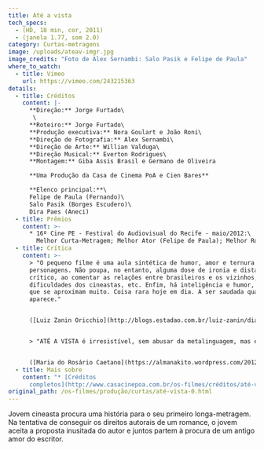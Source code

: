 ```yaml
---
title: Até a vista
tech_specs:
  - (HD, 18 min, cor, 2011)
  - (janela 1.77, som 2.0)
category: Curtas-metragens
image: /uploads/ateav-imgr.jpg
image_credits: "Foto de Alex Sernambi: Salo Pasik e Felipe de Paula"
where_to_watch:
  - title: Vimeo
    url: https://vimeo.com/243215363
details:
  - title: Créditos
    content: |-
      **Direção:** Jorge Furtado\
       \
      **Roteiro:** Jorge Furtado\
      **Produção executiva:** Nora Goulart e João Roni\
      **Direção de Fotografia:** Alex Sernambi\
      **Direção de Arte:** Willian Valduga\
      **Direção Musical:** Everton Rodrigues\
      **Montagem:** Giba Assis Brasil e Germano de Oliveira

      **Uma Produção da Casa de Cinema PoA e Cien Bares**

      **Elenco principal:**\
      Felipe de Paula (Fernando)\
      Salo Pasik (Borges Escudero)\
      Dira Paes (Aneci)
  - title: Prêmios
    content: >-
      * 16º Cine PE - Festival do Audiovisual do Recife - maio/2012:\
        Melhor Curta-Metragem; Melhor Ator (Felipe de Paula); Melhor Roteiro; Melhor Música
  - title: Crítica
    content: >-
      > "O pequeno filme é uma aula sintética de humor, amor e ternura pelos
      personagens. Não poupa, no entanto, alguma dose de ironia e distanciamento
      crítico, ao comentar as relações entre brasileiros e os vizinhos, as
      dificuldades dos cineastas, etc. Enfim, há inteligência e humor, termos
      que se aproximam muito. Coisa rara hoje em dia. A ser saudada quando
      aparece."


      ([Luiz Zanin Oricchio](http://blogs.estadao.com.br/luiz-zanin/diario-do-cine-pe-2012-a-inteligencia-de-jorge-furtado/), blog Estadão, 29/04/2012)


      > "ATÉ A VISTA é irresistível, sem abusar da metalinguagem, mas esbanjando bom humor. (...) A preocupação do jovem cineasta em pedir recibo para prestação de contas (até à prostituta) arrancou gargalhadas gerais. Um filme simpático, inteligente, um saboroso diálogo Brasil-Argentina."


      ([Maria do Rosário Caetano](https://almanakito.wordpress.com/2012/05/07/cine-pe-2012-balanco-da-xvi-edicao-do-fest-recifolinda-2/), blog Almanakito, 07/05/2012)
  - title: Mais sobre
    content: "* [Créditos
      completos](http://www.casacinepoa.com.br/os-filmes/créditos/até-vista)"
original_path: /os-filmes/produção/curtas/até-vista-0.html
---
```

Jovem cineasta procura uma história para o seu primeiro longa-metragem. Na tentativa de conseguir os direitos autorais de um romance, o jovem aceita a proposta inusitada do autor e juntos partem à procura de um antigo amor do escritor.